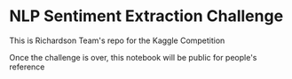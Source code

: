 # NLP Sentiment Extraction Challenge
This is Richardson Team's repo for the Kaggle Competition

Once the challenge is over, this notebook will be public for people's reference
